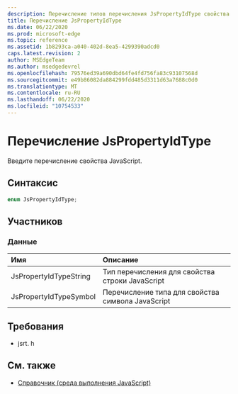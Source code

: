```yaml
---
description: Перечисление типов перечисления JsPropertyIdType свойства JavaScript.
title: Перечисление JsPropertyIdType
ms.date: 06/22/2020
ms.prod: microsoft-edge
ms.topic: reference
ms.assetid: 1b8293ca-a040-402d-8ea5-4299390adcd0
caps.latest.revision: 2
author: MSEdgeTeam
ms.author: msedgedevrel
ms.openlocfilehash: 79576ed39a690dbd64fe4fd756fa83c93107568d
ms.sourcegitcommit: e49b86082da884299fdd485d3311d63a7688c0d0
ms.translationtype: MT
ms.contentlocale: ru-RU
ms.lasthandoff: 06/22/2020
ms.locfileid: "10754533"
---
```

# Перечисление JsPropertyIdType  

Введите перечисление свойства JavaScript.  

## Синтаксис  

```cpp
enum JsPropertyIdType;  
```  

## Участников  

### Данные  

| Имя | Описание |  
|:--- |:--- |  
| JsPropertyIdTypeString | Тип перечисления для свойства строки JavaScript |  
| JsPropertyIdTypeSymbol | Перечисление типа для свойства символа JavaScript |  

## Требования  

*   jsrt. h  

## См. также  

*   [Справочник (среда выполнения JavaScript)](../chakra-hosting/reference-javascript-runtime.md)  
